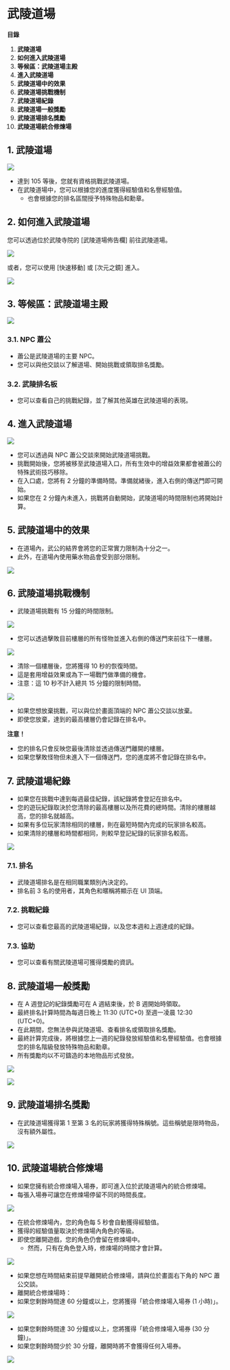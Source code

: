 # 武陵道場

**目錄**

1.  **武陵道場**
2.  **如何進入武陵道場**
3.  **等候區：武陵道場主殿**
4.  **進入武陵道場**
5.  **武陵道場中的效果**
6.  **武陵道場挑戰機制**
7.  **武陵道場紀錄**
8.  **武陵道場一般獎勵**
9.  **武陵道場排名獎勵**
10. **武陵道場統合修煉場**
## 1. 武陵道場

![](/images/msn-101/beginners-guide/monster-and-dungeon/image_1747236330034_972.png)

*   達到 105 等後，您就有資格挑戰武陵道場。
*   在武陵道場中，您可以根據您的進度獲得經驗值和名譽經驗值。
    *   也會根據您的排名區間授予特殊物品和勳章。
## 2. 如何進入武陵道場

您可以透過位於武陵寺院的 \[武陵道場佈告欄\] 前往武陵道場。

![](/images/msn-101/beginners-guide/monster-and-dungeon/image_1747236330034_3.png)

或者，您可以使用 \[快速移動\] 或 \[次元之鏡\] 進入。

![](/images/msn-101/beginners-guide/monster-and-dungeon/image_1747236330034_725.png)

## 3. 等候區：武陵道場主殿

![](/images/msn-101/beginners-guide/monster-and-dungeon/image_1747236330034_746.png)

### 3.1. NPC 蕭公
*   蕭公是武陵道場的主要 NPC。
*   您可以與他交談以了解道場、開始挑戰或領取排名獎勵。
### 3.2. 武陵排名板
*   您可以查看自己的挑戰紀錄，並了解其他英雄在武陵道場的表現。
## 4. 進入武陵道場

![](/images/msn-101/beginners-guide/monster-and-dungeon/image_1747236330034_644.png)

*   您可以透過與 NPC 蕭公交談來開始武陵道場挑戰。
*   挑戰開始後，您將被移至武陵道場入口，所有生效中的增益效果都會被蕭公的特殊武術技巧移除。
*   在入口處，您將有 2 分鐘的準備時間。準備就緒後，進入右側的傳送門即可開始。
*   如果您在 2 分鐘內未進入，挑戰將自動開始，武陵道場的時間限制也將開始計算。
## 5. 武陵道場中的效果
*   在道場內，武公的結界會將您的正常實力限制為十分之一。
*   此外，在道場內使用藥水物品會受到部分限制。

![](/images/msn-101/beginners-guide/monster-and-dungeon/image_1747236330034_612.png)

## 6. 武陵道場挑戰機制
*   武陵道場挑戰有 15 分鐘的時間限制。

![](/images/msn-101/beginners-guide/monster-and-dungeon/image_1747236330034_369.png)

*   您可以透過擊敗目前樓層的所有怪物並進入右側的傳送門來前往下一樓層。

![](/images/msn-101/beginners-guide/monster-and-dungeon/image_1747236330034_729.png)

*   清除一個樓層後，您將獲得 10 秒的恢復時間。
*   這是套用增益效果或為下一場戰鬥做準備的機會。
*   注意：這 10 秒不計入總共 15 分鐘的限制時間。

![](/images/msn-101/beginners-guide/monster-and-dungeon/image_1747236330034_396.png)

*   如果您想放棄挑戰，可以與位於畫面頂端的 NPC 蕭公交談以放棄。
*   即使您放棄，達到的最高樓層仍會記錄在排名中。

**注意！**

*   您的排名只會反映您最後清除並透過傳送門離開的樓層。
*   如果您擊敗怪物但未進入下一個傳送門，您的進度將不會記錄在排名中。
## 7. 武陵道場紀錄
*   如果您在挑戰中達到每週最佳紀錄，該紀錄將會登記在排名中。
*   您的遊玩紀錄取決於您清除的最高樓層以及所花費的總時間。清除的樓層越高，您的排名就越高。
*   如果有多位玩家清除相同的樓層，則在最短時間內完成的玩家排名較高。
*   如果清除的樓層和時間都相同，則較早登記紀錄的玩家排名較高。

![](/images/msn-101/beginners-guide/monster-and-dungeon/image_1747236330034_810.png)

### 7.1. 排名
*   武陵道場排名是在相同職業類別內決定的。
*   排名前 3 名的使用者，其角色和暱稱將顯示在 UI 頂端。
### 7.2. 挑戰紀錄
*   您可以查看您最高的武陵道場紀錄，以及您本週和上週達成的紀錄。
### 7.3. 協助
*   您可以查看有關武陵道場可獲得獎勵的資訊。
## 8. 武陵道場一般獎勵
*   在 A 週登記的紀錄獎勵可在 A 週結束後，於 B 週開始時領取。
*   最終排名計算時間為每週日晚上 11:30 (UTC+0) 至週一凌晨 12:30 (UTC+0)。
*   在此期間，您無法參與武陵道場、查看排名或領取排名獎勵。
*   最終計算完成後，將根據您上一週的紀錄發放經驗值和名譽經驗值。也會根據您的排名階級發放特殊物品和勳章。
*   所有獎勵均以不可鑄造的本地物品形式發放。

![](/images/msn-101/beginners-guide/monster-and-dungeon/image_1747236330034_856.png)

![](/images/msn-101/beginners-guide/monster-and-dungeon/image_1747236330034_795.png)

## 9. 武陵道場排名獎勵
*   在武陵道場獲得第 1 至第 3 名的玩家將獲得特殊稱號。這些稱號是限時物品，沒有額外屬性。

![](/images/msn-101/beginners-guide/monster-and-dungeon/image_1747236330034_74.png)

## 10. 武陵道場統合修煉場
*   如果您擁有統合修煉場入場券，即可進入位於武陵道場內的統合修煉場。
*   每張入場券可讓您在修煉場停留不同的時間長度。

![](/images/msn-101/beginners-guide/monster-and-dungeon/image_1747236330034_950.png)

*   在統合修煉場內，您的角色每 5 秒會自動獲得經驗值。
*   獲得的經驗值量取決於修煉場內角色的等級。
*   即使您離開遊戲，您的角色仍會留在修煉場中。
    *   然而，只有在角色登入時，修煉場的時間才會計算。

![](/images/msn-101/beginners-guide/monster-and-dungeon/image_1747236330034_35.png)

*   如果您想在時間結束前提早離開統合修煉場，請與位於畫面右下角的 NPC 蕭公交談。
*   離開統合修煉場時：
*   如果您剩餘時間達 60 分鐘或以上，您將獲得「統合修煉場入場券 (1 小時)」。

![](/images/msn-101/beginners-guide/monster-and-dungeon/image_1747236330034_815.png)

*   如果您剩餘時間達 30 分鐘或以上，您將獲得「統合修煉場入場券 (30 分鐘)」。
*   如果您剩餘時間少於 30 分鐘，離開時將不會獲得任何入場券。

![](/images/msn-101/beginners-guide/monster-and-dungeon/image_1747236330034_763.png)